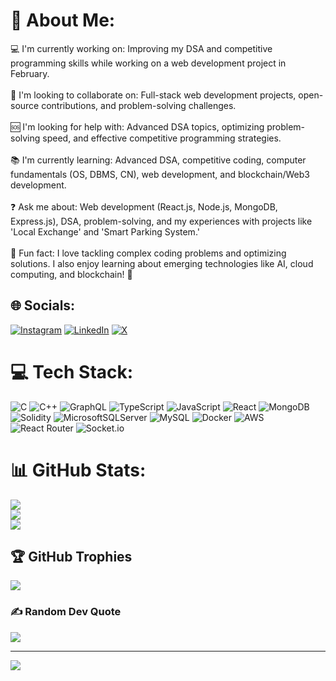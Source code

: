 # 💫 About Me:
💻 I'm currently working on: Improving my DSA and competitive programming skills while working on a web development project in February.<br><br>🤝 I'm looking to collaborate on: Full-stack web development projects, open-source contributions, and problem-solving challenges.<br><br>🆘 I'm looking for help with: Advanced DSA topics, optimizing problem-solving speed, and effective competitive programming strategies.<br><br>📚 I'm currently learning: Advanced DSA, competitive coding, computer fundamentals (OS, DBMS, CN), web development, and blockchain/Web3 development.<br><br>❓ Ask me about: Web development (React.js, Node.js, MongoDB, Express.js), DSA, problem-solving, and my experiences with projects like 'Local Exchange' and 'Smart Parking System.'<br><br>🎉 Fun fact: I love tackling complex coding problems and optimizing solutions. I also enjoy learning about emerging technologies like AI, cloud computing, and blockchain! 🚀


## 🌐 Socials:
[![Instagram](https://img.shields.io/badge/Instagram-%23E4405F.svg?logo=Instagram&logoColor=white)](https://instagram.com/raghavgau7) [![LinkedIn](https://img.shields.io/badge/LinkedIn-%230077B5.svg?logo=linkedin&logoColor=white)](https://linkedin.com/in/pranav-gaur-168522252) [![X](https://img.shields.io/badge/X-black.svg?logo=X&logoColor=white)](https://x.com/PranavGaur04) 

# 💻 Tech Stack:
![C](https://img.shields.io/badge/c-%2300599C.svg?style=for-the-badge&logo=c&logoColor=white) ![C++](https://img.shields.io/badge/c++-%2300599C.svg?style=for-the-badge&logo=c%2B%2B&logoColor=white) ![GraphQL](https://img.shields.io/badge/-GraphQL-E10098?style=for-the-badge&logo=graphql&logoColor=white) ![TypeScript](https://img.shields.io/badge/typescript-%23007ACC.svg?style=for-the-badge&logo=typescript&logoColor=white) ![JavaScript](https://img.shields.io/badge/javascript-%23323330.svg?style=for-the-badge&logo=javascript&logoColor=%23F7DF1E) ![React](https://img.shields.io/badge/react-%2320232a.svg?style=for-the-badge&logo=react&logoColor=%2361DAFB) ![MongoDB](https://img.shields.io/badge/MongoDB-%234ea94b.svg?style=for-the-badge&logo=mongodb&logoColor=white) ![Solidity](https://img.shields.io/badge/Solidity-%23363636.svg?style=for-the-badge&logo=solidity&logoColor=white) ![MicrosoftSQLServer](https://img.shields.io/badge/Microsoft%20SQL%20Server-CC2927?style=for-the-badge&logo=microsoft%20sql%20server&logoColor=white) ![MySQL](https://img.shields.io/badge/mysql-4479A1.svg?style=for-the-badge&logo=mysql&logoColor=white) ![Docker](https://img.shields.io/badge/docker-%230db7ed.svg?style=for-the-badge&logo=docker&logoColor=white) ![AWS](https://img.shields.io/badge/AWS-%23FF9900.svg?style=for-the-badge&logo=amazon-aws&logoColor=white) ![React Router](https://img.shields.io/badge/React_Router-CA4245?style=for-the-badge&logo=react-router&logoColor=white) ![Socket.io](https://img.shields.io/badge/Socket.io-black?style=for-the-badge&logo=socket.io&badgeColor=010101)
# 📊 GitHub Stats:
![](https://github-readme-stats.vercel.app/api?username=PranavGaur7&theme=dark&hide_border=false&include_all_commits=false&count_private=false)<br/>
![](https://github-readme-streak-stats.herokuapp.com/?user=PranavGaur7&theme=dark&hide_border=false)<br/>
![](https://github-readme-stats.vercel.app/api/top-langs/?username=PranavGaur7&theme=dark&hide_border=false&include_all_commits=false&count_private=false&layout=compact)

## 🏆 GitHub Trophies
![](https://github-profile-trophy.vercel.app/?username=PranavGaur7&theme=radical&no-frame=false&no-bg=true&margin-w=4)

### ✍️ Random Dev Quote
![](https://quotes-github-readme.vercel.app/api?type=horizontal&theme=radical)

---
[![](https://visitcount.itsvg.in/api?id=PranavGaur7&icon=0&color=0)](https://visitcount.itsvg.in)

<!-- Proudly created with GPRM ( https://gprm.itsvg.in ) -->
